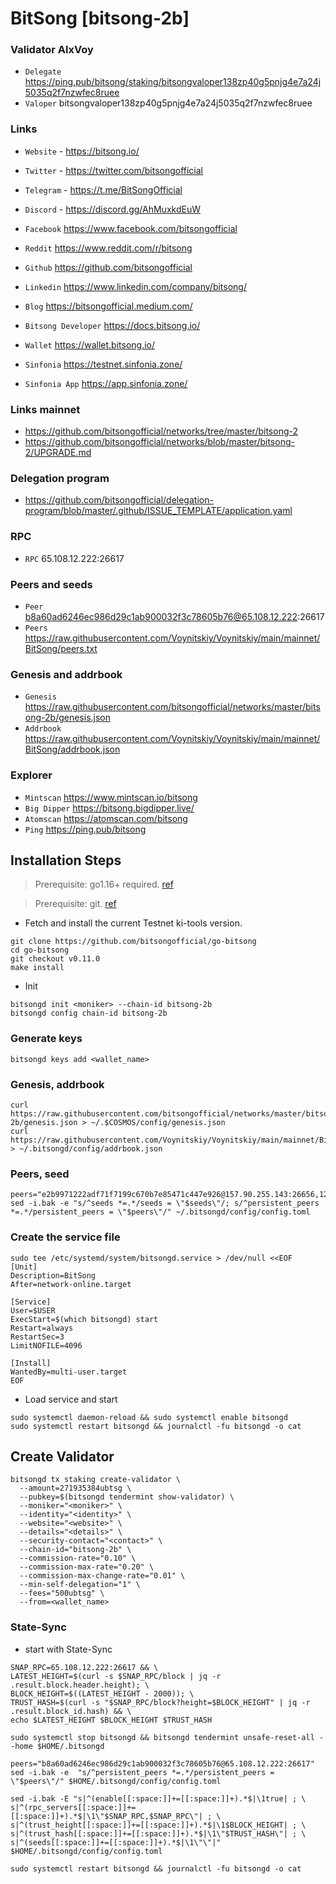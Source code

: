 # BitSong [bitsong-2b]
### Validator AlxVoy
* `Delegate` https://ping.pub/bitsong/staking/bitsongvaloper138zp40g5pnjg4e7a24j5035q2f7nzwfec8ruee
* `Valoper` bitsongvaloper138zp40g5pnjg4e7a24j5035q2f7nzwfec8ruee
### Links
* `Website` - https://bitsong.io/
* `Twitter` - https://twitter.com/bitsongofficial
* `Telegram` - https://t.me/BitSongOfficial
* `Discord` - https://discord.gg/AhMuxkdEuW
* `Facebook` https://www.facebook.com/bitsongofficial
* `Reddit` https://www.reddit.com/r/bitsong
* `Github` https://github.com/bitsongofficial
* `Linkedin` https://www.linkedin.com/company/bitsong/

* `Blog` https://bitsongofficial.medium.com/
* `Bitsong Developer` https://docs.bitsong.io/
* `Wallet` https://wallet.bitsong.io/
* `Sinfonia` https://testnet.sinfonia.zone/
* `Sinfonia App` https://app.sinfonia.zone/ 

### Links mainnet
* https://github.com/bitsongofficial/networks/tree/master/bitsong-2
* https://github.com/bitsongofficial/networks/blob/master/bitsong-2/UPGRADE.md
### Delegation program
* https://github.com/bitsongofficial/delegation-program/blob/master/.github/ISSUE_TEMPLATE/application.yaml
### RPC
* `RPC` 65.108.12.222:26617
### Peers and seeds
* `Peer` b8a60ad6246ec986d29c1ab900032f3c78605b76@65.108.12.222:26617
* `Peers` https://raw.githubusercontent.com/Voynitskiy/Voynitskiy/main/mainnet/BitSong/peers.txt
### Genesis and addrbook
* `Genesis` https://raw.githubusercontent.com/bitsongofficial/networks/master/bitsong-2b/genesis.json
* `Addrbook` https://raw.githubusercontent.com/Voynitskiy/Voynitskiy/main/mainnet/BitSong/addrbook.json
### Explorer
* `Mintscan` https://www.mintscan.io/bitsong
* `Big Dipper` https://bitsong.bigdipper.live/
* `Atomscan` https://atomscan.com/bitsong
* `Ping` https://ping.pub/bitsong
## Installation Steps
>Prerequisite: go1.16+ required. [ref](https://golang.org/doc/install)

>Prerequisite: git. [ref](https://github.com/git/git)

* Fetch and install the current Testnet ki-tools version.
```shell
git clone https://github.com/bitsongofficial/go-bitsong
cd go-bitsong
git checkout v0.11.0
make install
```
* Init
```
bitsongd init <moniker> --chain-id bitsong-2b
bitsongd config chain-id bitsong-2b
```

### Generate keys
```
bitsongd keys add <wallet_name>
```
### Genesis, addrbook
```
curl https://raw.githubusercontent.com/bitsongofficial/networks/master/bitsong-2b/genesis.json > ~/.$COSMOS/config/genesis.json
curl https://raw.githubusercontent.com/Voynitskiy/Voynitskiy/main/mainnet/BitSong/addrbook.json > ~/.bitsongd/config/addrbook.json
```
### Peers, seed
```
peers="e2b9971222adf71f7199c670b7e85471c447e926@157.90.255.143:26656,120740c15a8a19c232b1aa4d80b20de248b33db3@135.181.129.94:26656,d741773bc5eecbefb7b14fcca5e3e0fedd49d5a3@157.90.95.104:26656,6e93a30587671e2cecacbcbb27092809bb20249f@95.217.203.59:31656,adfe1cf240780cf8d58266171ced72fb4e9a7a6d@23.226.14.168:26656,f36d3a926ae0583e60f00e7bc54711f3cb7fe769@195.201.58.166:26656,9c9f030298bdda9ca69de7db8e9a3aef33972fba@135.181.16.236:31656,9806602afb65ba45d1048d65285d5c6e50285088@178.18.242.242:26656,4fdd438ea70927003022ecc308e36bc1924ec598@51.210.104.207:26656,3cf3effd3ecb33bdbb5c5e6528c88fde4869b97c@116.202.139.113:26656,075cf589e44c74687ef3a4df3a583f482bce57e0@46.166.143.79:26656,f9d318eaf38988ce2b65b795068d86b214866c91@141.94.170.26:26256,fa932748b327fdde6d235b28a9850f8b8bd3326a@95.217.119.101:31656,d52f6e4fe1819133474e977d7e1d73124d1f4af5@95.217.156.76:26656,5ebab02914638005773dac8026f441e06c115a44@74.207.226.176:26656,e5428ce29ccd26434828a577906ac9c413ca6a48@80.71.57.42:26656,2afc435e2246ff3f16ade85b52264367945d12b5@176.58.124.226:26656"
sed -i.bak -e "s/^seeds *=.*/seeds = \"$seeds\"/; s/^persistent_peers *=.*/persistent_peers = \"$peers\"/" ~/.bitsongd/config/config.toml
```
### Create the service file
```
sudo tee /etc/systemd/system/bitsongd.service > /dev/null <<EOF
[Unit]
Description=BitSong
After=network-online.target

[Service]
User=$USER
ExecStart=$(which bitsongd) start
Restart=always
RestartSec=3
LimitNOFILE=4096

[Install]
WantedBy=multi-user.target
EOF
```
* Load service and start
```
sudo systemctl daemon-reload && sudo systemctl enable bitsongd
sudo systemctl restart bitsongd && journalctl -fu bitsongd -o cat
```
## Create Validator
```
bitsongd tx staking create-validator \
  --amount=271935384ubtsg \
  --pubkey=$(bitsongd tendermint show-validator) \
  --moniker="<moniker>" \
  --identity="<identity>" \
  --website="<website>" \
  --details="<details>" \
  --security-contact="<contact>" \
  --chain-id="bitsong-2b" \
  --commission-rate="0.10" \
  --commission-max-rate="0.20" \
  --commission-max-change-rate="0.01" \
  --min-self-delegation="1" \
  --fees="500ubtsg" \
  --from=<wallet_name>
```
### State-Sync
* start with State-Sync
```
SNAP_RPC=65.108.12.222:26617 && \
LATEST_HEIGHT=$(curl -s $SNAP_RPC/block | jq -r .result.block.header.height); \
BLOCK_HEIGHT=$((LATEST_HEIGHT - 2000)); \
TRUST_HASH=$(curl -s "$SNAP_RPC/block?height=$BLOCK_HEIGHT" | jq -r .result.block_id.hash) && \
echo $LATEST_HEIGHT $BLOCK_HEIGHT $TRUST_HASH
```
```
sudo systemctl stop bitsongd && bitsongd tendermint unsafe-reset-all --home $HOME/.bitsongd
```
```
peers="b8a60ad6246ec986d29c1ab900032f3c78605b76@65.108.12.222:26617"
sed -i.bak -e  "s/^persistent_peers *=.*/persistent_peers = \"$peers\"/" $HOME/.bitsongd/config/config.toml
```
```
sed -i.bak -E "s|^(enable[[:space:]]+=[[:space:]]+).*$|\1true| ; \
s|^(rpc_servers[[:space:]]+=[[:space:]]+).*$|\1\"$SNAP_RPC,$SNAP_RPC\"| ; \
s|^(trust_height[[:space:]]+=[[:space:]]+).*$|\1$BLOCK_HEIGHT| ; \
s|^(trust_hash[[:space:]]+=[[:space:]]+).*$|\1\"$TRUST_HASH\"| ; \
s|^(seeds[[:space:]]+=[[:space:]]+).*$|\1\"\"|" $HOME/.bitsongd/config/config.toml
```
```
sudo systemctl restart bitsongd && journalctl -fu bitsongd -o cat
```
